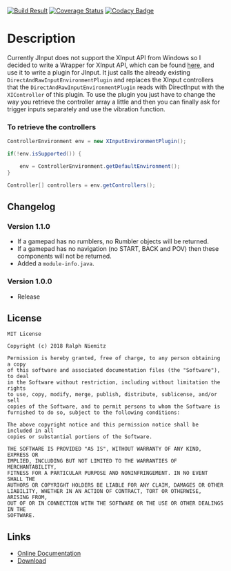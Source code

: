[![Build Result](https://api.travis-ci.org/RalleYTN/XInput-Plugin-for-JInput.svg?branch=master)](https://travis-ci.org/RalleYTN/XInput-Plugin-for-JInput)
[![Coverage Status](https://coveralls.io/repos/github/RalleYTN/XInput-Plugin-for-JInput/badge.svg?branch=master)](https://coveralls.io/github/RalleYTN/XInput-Plugin-for-JInput?branch=master)
[![Codacy Badge](https://api.codacy.com/project/badge/Grade/f294893173c04364bbce3c0f94cdbd6f)](https://www.codacy.com/app/ralph.niemitz/XInput-Plugin-for-JInput?utm_source=github.com&amp;utm_medium=referral&amp;utm_content=RalleYTN/XInput-Plugin-for-JInput&amp;utm_campaign=Badge_Grade)

# Description

Currently JInput does not support the XInput API from Windows so I decided to write a Wrapper for XInput API, which can be found [here](https://github.com/RalleYTN/XInput-Wrapper), and use it to write
a plugin for JInput. It just calls the already existing `DirectAndRawInputEnvironmentPlugin` and replaces the XInput controllers that the `DirectAndRawInputEnvironmentPlugin` reads with DirectInput with the
`XIController` of this plugin. To use the plugin you just have to change the way you retrieve the controller array a little and then you can finally ask for trigger inputs separately and use the vibration function.

### To retrieve the controllers

```java
ControllerEnvironment env = new XInputEnvironmentPlugin();

if(!env.isSupported()) {

	env = ControllerEnvironment.getDefaultEnvironment();
}

Controller[] controllers = env.getControllers();
```

## Changelog

### Version 1.1.0

- If a gamepad has no rumblers, no Rumbler objects will be returned.
- If a gamepad has no navigation (no START, BACK and POV) then these components will not be returned.
- Added a `module-info.java`.

### Version 1.0.0

- Release

## License

```
MIT License

Copyright (c) 2018 Ralph Niemitz

Permission is hereby granted, free of charge, to any person obtaining a copy
of this software and associated documentation files (the "Software"), to deal
in the Software without restriction, including without limitation the rights
to use, copy, modify, merge, publish, distribute, sublicense, and/or sell
copies of the Software, and to permit persons to whom the Software is
furnished to do so, subject to the following conditions:

The above copyright notice and this permission notice shall be included in all
copies or substantial portions of the Software.

THE SOFTWARE IS PROVIDED "AS IS", WITHOUT WARRANTY OF ANY KIND, EXPRESS OR
IMPLIED, INCLUDING BUT NOT LIMITED TO THE WARRANTIES OF MERCHANTABILITY,
FITNESS FOR A PARTICULAR PURPOSE AND NONINFRINGEMENT. IN NO EVENT SHALL THE
AUTHORS OR COPYRIGHT HOLDERS BE LIABLE FOR ANY CLAIM, DAMAGES OR OTHER
LIABILITY, WHETHER IN AN ACTION OF CONTRACT, TORT OR OTHERWISE, ARISING FROM,
OUT OF OR IN CONNECTION WITH THE SOFTWARE OR THE USE OR OTHER DEALINGS IN THE
SOFTWARE.
```

## Links

- [Online Documentation](https://ralleytn.github.io/XInput-Plugin-for-JInput/)
- [Download](https://github.com/RalleYTN/XInput-Plugin-for-JInput/releases)